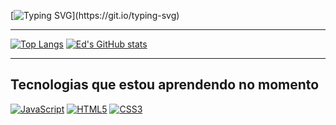[![Typing SVG](https://readme-typing-svg.demolab.com?font=Archivo+Black&size=27&pause=1000&color=008363&background=1E97693B&vCenter=true&width=520&lines=Ol%C3%A1!+Eduardo+de+Oliveira+aqui+_%F0%9F%91%A8%E2%80%8D%F0%9F%92%BB;Estudante+secundarista_;Brasil%2C+Paran%C3%A1%2C+Curitiba_;</>_)](https://git.io/typing-svg)

---

[![Top Langs](https://github-readme-stats.vercel.app/api/top-langs/?username=edozz42&langs_count=8&theme=gotham)](https://github.com/EdOzz42)
[![Ed's GitHub stats](https://github-readme-stats.vercel.app/api?username=edozz42&theme=gotham)](https://github.com/anuraghazra/github-readme-stats)

---

## Tecnologias que estou aprendendo no momento

[![JavaScript](https://img.shields.io/badge/JavaScript-323330?style=for-the-badge&logo=javascript&logoColor=F7DF1E)](https://github.com/EdOzz42)
[![HTML5](https://img.shields.io/badge/HTML5-E34F26?style=for-the-badge&logo=html5&logoColor=white)](https://github.com/EdOzz42)
[![CSS3](https://img.shields.io/badge/CSS3-1572B6?style=for-the-badge&logo=css3&logoColor=white)](https://github.com/EdOzz42)


